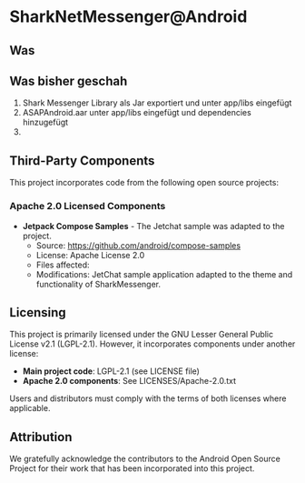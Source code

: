 # SharkNetMessenger@Android
## Was

## Was bisher geschah
1. Shark Messenger Library als Jar exportiert und unter app/libs eingefügt
2. ASAPAndroid.aar unter app/libs eingefügt und dependencies hinzugefügt
3. 

## Third-Party Components

This project incorporates code from the following open source projects:

### Apache 2.0 Licensed Components

- **Jetpack Compose Samples** - The Jetchat sample was adapted to the project.
  - Source: https://github.com/android/compose-samples
  - License: Apache License 2.0
  - Files affected: 
  - Modifications: JetChat sample application adapted to the theme and functionality of SharkMessenger.

## Licensing

This project is primarily licensed under the GNU Lesser General Public License v2.1 (LGPL-2.1). However, it incorporates components under another license:

- **Main project code**: LGPL-2.1 (see LICENSE file)
- **Apache 2.0 components**: See LICENSES/Apache-2.0.txt

Users and distributors must comply with the terms of both licenses where applicable.

## Attribution

We gratefully acknowledge the contributors to the Android Open Source Project for their work that has been incorporated into this project.